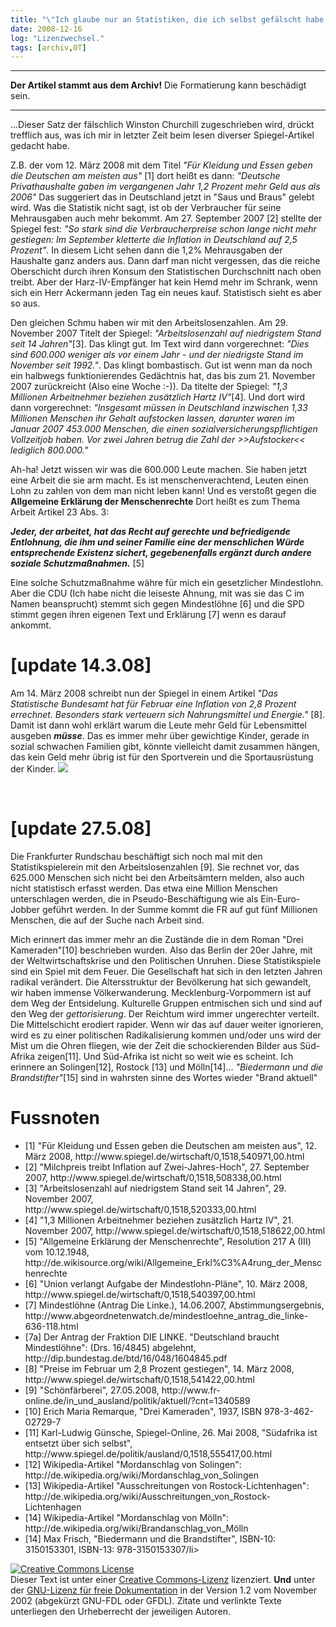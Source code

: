 ```yaml
---
title: "\"Ich glaube nur an Statistiken, die ich selbst gefälscht habe.\" [update 27.5.08]"
date: 2008-12-16
log: "Lizenzwechsel."
tags: [archiv,OT]
---
```

<hr><b>Der Artikel stammt aus dem Archiv!</b> Die Formatierung kann beschädigt sein.<hr>

...Dieser Satz der fälschlich Winston Churchill zugeschrieben wird, drückt trefflich aus, was ich mir in letzter Zeit beim lesen diverser Spiegel-Artikel gedacht habe.

Z.B. der vom 12. März 2008 mit dem Titel <i>"Für Kleidung und Essen geben die Deutschen am meisten aus"</i> [1] dort heißt es dann: <i>"Deutsche Privathaushalte gaben im vergangenen Jahr 1,2 Prozent mehr Geld aus als 2006"</i> Das suggeriert das in Deutschland jetzt in "Saus und Braus" gelebt wird. Was die Statistik nicht sagt, ist ob der Verbraucher für seine Mehrausgaben auch mehr bekommt. Am  27. September 2007 [2] stellte der Spiegel fest: <i>"So stark sind die Verbraucherpreise schon lange nicht mehr gestiegen: Im September kletterte die Inflation in Deutschland auf 2,5 Prozent"</i>. In diesem Licht sehen dann die 1,2% Mehrausgaben der Haushalte ganz anders aus. Dann darf man nicht vergessen, das die reiche Oberschicht durch ihren Konsum den Statistischen Durchschnitt nach oben treibt. Aber der Harz-IV-Empfänger hat kein Hemd mehr im Schrank, wenn sich ein Herr Ackermann jeden Tag ein neues kauf. Statistisch sieht es aber so aus. 

Den gleichen Schmu haben wir mit den Arbeitslosenzahlen. Am 29. November 2007 Titelt der Spiegel: <i>"Arbeitslosenzahl auf niedrigstem Stand seit 14 Jahren"</i>[3]. Das klingt gut. Im Text wird dann vorgerechnet: <i>"Dies sind 600.000 weniger als vor einem Jahr - und der niedrigste Stand im November seit 1992."</i>. Das klingt bombastisch. Gut ist wenn man da noch ein halbwegs funktionierendes Gedächtnis hat, das bis zum 21. November 2007 zurückreicht (Also eine Woche :-)). Da titelte der Spiegel: <i>"1,3 Millionen Arbeitnehmer beziehen zusätzlich Hartz IV"</i>[4]. Und dort wird dann vorgerechnet: <i>"Insgesamt müssen in Deutschland inzwischen 1,33 Millionen Menschen ihr Gehalt aufstocken lassen, darunter waren im Januar 2007 453.000 Menschen, die einen sozialversicherungspflichtigen Vollzeitjob haben. Vor zwei Jahren betrug die Zahl der >>Aufstocker<< lediglich 800.000."</i> 

Ah-ha! Jetzt wissen wir was die 600.000 Leute machen. Sie haben jetzt eine Arbeit die sie arm macht. Es ist menschenverachtend, Leuten einen Lohn zu zahlen von dem man nicht leben kann! Und es verstoßt gegen die <b>Allgemeine Erklärung der Menschenrechte</b>  Dort heißt es zum Thema Arbeit Artikel 23 Abs. 3:

<b><i>Jeder, der arbeitet, hat das Recht auf gerechte und befriedigende Entlohnung, die ihm und seiner Familie eine der menschlichen Würde entsprechende Existenz sichert, gegebenenfalls ergänzt durch andere soziale Schutzmaßnahmen.</i></b> [5]

Eine solche Schutzmaßnahme währe für mich ein gesetzlicher Mindestlohn. Aber die CDU (Ich habe nicht die leiseste Ahnung, mit was sie das C im Namen beansprucht) stemmt sich gegen Mindestlöhne [6] und die SPD stimmt gegen ihren eigenen Text und Erklärung [7] wenn es darauf ankommt.

<h1>[update 14.3.08]</h1>

Am 14. März 2008 schreibt nun der Spiegel in einem Artikel <i>"Das Statistische Bundesamt hat für Februar eine Inflation von 2,8 Prozent errechnet. Besonders stark verteuern sich Nahrungsmittel und Energie."</i> [8]. Damit ist dann wohl erklärt warum die Leute mehr Geld für Lebensmittel ausgeben <b><i>müsse</i></b>. Das es immer mehr über gewichtige Kinder, gerade in sozial schwachen Familien gibt, könnte vielleicht damit zusammen hängen, das kein Geld mehr übrig ist für den Sportverein und die Sportausrüstung der Kinder. 
<a href="http://www.mindestlohn.de/">
<img src="http://www.the-independent-friend.de/?q=system/files/mindestlohn_logo_kl.jpg"></p>
</a>
</br>

<h1>[update 27.5.08]</h1>
<p>
Die Frankfurter Rundschau beschäftigt sich noch mal mit den Statistikspielerein mit den Arbeitslosenzahlen [9]. Sie rechnet vor, das 625.000 Menschen sich nicht bei den Arbeitsämtern melden, also auch nicht statistisch erfasst werden. Das etwa eine Million Menschen unterschlagen werden, die in Pseudo-Beschäftigung wie als Ein-Euro-Jobber geführt werden. In der Summe kommt die FR auf gut fünf Millionen Menschen, die auf der Suche nach Arbeit sind. 
</p>
<p>
Mich erinnert das immer mehr an die Zustände die in dem Roman "Drei Kameraden"[10] beschrieben wurden. Also das Berlin der 20er Jahre, mit der Weltwirtschaftskrise und den Politischen Unruhen. Diese Statistikspiele  sind ein Spiel mit dem Feuer. Die Gesellschaft hat sich in den letzten Jahren radikal verändert. Die Altersstruktur der Bevölkerung hat sich gewandelt, wir haben immense Völkerwanderung. Mecklenburg-Vorpommern ist auf dem Weg der Entsidelung. Kulturelle Gruppen entmischen sich und sind auf den Weg der <i>gettorisierung</i>. Der Reichtum wird immer ungerechter verteilt. Die Mittelschicht erodiert rapider. Wenn wir das auf dauer weiter ignorieren, wird es zu einer politischen Radikalisierung kommen und/oder uns wird der Mist um die Ohren fliegen, wie der Zeit die schockierenden Bilder aus Süd-Afrika zeigen[11].  Und Süd-Afrika ist nicht so weit wie es scheint. Ich erinnere an Solingen[12], Rostock [13] und Mölln[14]... <i>"Biedermann und die Brandstifter"</i>[15] sind in wahrsten sinne des Wortes wieder "Brand aktuell"
</p>

<h1>Fussnoten</h1>
<ul>
    <li>[1] "Für Kleidung und Essen geben die Deutschen am meisten aus",  12. März 2008, http://www.spiegel.de/wirtschaft/0,1518,540971,00.html</li>
    <li>[2] "Milchpreis treibt Inflation auf Zwei-Jahres-Hoch",  27. September 2007, http://www.spiegel.de/wirtschaft/0,1518,508338,00.html</li>
    <li>[3] "Arbeitslosenzahl auf niedrigstem Stand seit 14 Jahren",  29. November 2007, http://www.spiegel.de/wirtschaft/0,1518,520333,00.html</li>
    <li>[4] "1,3 Millionen Arbeitnehmer beziehen zusätzlich Hartz IV",  21. November 2007, http://www.spiegel.de/wirtschaft/0,1518,518622,00.html</li>
    <li>[5] "Allgemeine Erklärung der Menschenrechte", Resolution 217 A (III) vom 10.12.1948, http://de.wikisource.org/wiki/Allgemeine_Erkl%C3%A4rung_der_Menschenrechte</li>
    <li>[6] "Union verlangt Aufgabe der Mindestlohn-Pläne",  10. März 2008, http://www.spiegel.de/wirtschaft/0,1518,540397,00.html</li>
    <li>[7] Mindestlöhne (Antrag Die Linke.), 14.06.2007, Abstimmungsergebnis, http://www.abgeordnetenwatch.de/mindestloehne_antrag_die_linke-636-118.html</li>
    <li>[7a] Der Antrag der Fraktion DIE LINKE. "Deutschland braucht Mindestlöhne":
(Drs. 16/4845) abgelehnt, http://dip.bundestag.de/btd/16/048/1604845.pdf</li>
    <li>[8] "Preise im Februar um 2,8 Prozent gestiegen",  14. März 2008, http://www.spiegel.de/wirtschaft/0,1518,541422,00.html</li>
    <li>[9] "Schönfärberei", 27.05.2008, http://www.fr-online.de/in_und_ausland/politik/aktuell/?cnt=1340589</li>
    <li>[10] Erich Maria Remarque, "Drei Kameraden", 1937, ISBN 978-3-462-02729-7</li>
    <li>[11] Karl-Ludwig Günsche, Spiegel-Online, 26. Mai 2008, "Südafrika ist entsetzt über sich selbst",  http://www.spiegel.de/politik/ausland/0,1518,555417,00.html</li>
    <li>[12] Wikipedia-Artikel "Mordanschlag von Solingen": http://de.wikipedia.org/wiki/Mordanschlag_von_Solingen</li>
    <li>[13] Wikipedia-Artikel "Ausschreitungen von Rostock-Lichtenhagen": http://de.wikipedia.org/wiki/Ausschreitungen_von_Rostock-Lichtenhagen</li>
    <li>[14] Wikipedia-Artikel "Mordanschlag von Mölln": http://de.wikipedia.org/wiki/Brandanschlag_von_Mölln</li>
    <li>[14]  Max Frisch, "Biedermann und die Brandstifter", ISBN-10: 3150153301, ISBN-13: 978-3150153307/li>
</ul>

 <a rel="license" href="http://creativecommons.org/licenses/by-sa/3.0/de/"><img alt="Creative Commons License" style="border-width:0" src="http://i.creativecommons.org/l/by-sa/3.0/de/88x31.png" /></a><br />Dieser <span xmlns:dc="http://purl.org/dc/elements/1.1/" href="http://purl.org/dc/dcmitype/Text" rel="dc:type">Text</span> ist unter einer <a rel="license" href="http://creativecommons.org/licenses/by-sa/3.0/de/">Creative Commons-Lizenz</a> lizenziert. <b>Und</b> unter der <a href="http://de.wikipedia.org/wiki/GFDL">GNU-Lizenz für freie Dokumentation</a> in der Version 1.2 vom November 2002 (abgekürzt GNU-FDL oder GFDL). Zitate und verlinkte Texte unterliegen den Urheberrecht der jeweiligen Autoren.
